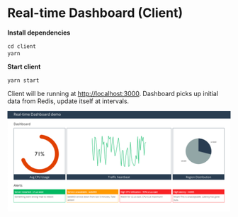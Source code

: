 # Real-time Dashboard (Client)

**Install dependencies**

```
cd client
yarn
```

**Start client**

```
yarn start
```

Client will be running at [http://localhost:3000](http://localhost:3000). Dashboard picks up initial data from Redis, update itself at intervals.

![Real-time dashboard](client.png)